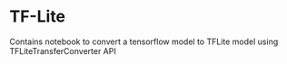 # TF-Lite

Contains notebook to convert a tensorflow model to TFLite model using TFLiteTransferConverter API
